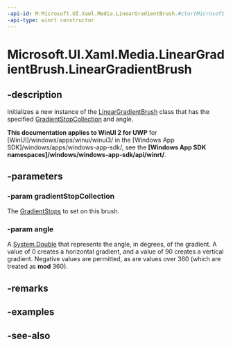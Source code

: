 ```yaml
---
-api-id: M:Microsoft.UI.Xaml.Media.LinearGradientBrush.#ctor(Microsoft.UI.Xaml.Media.GradientStopCollection,System.Double)
-api-type: winrt constructor
---
```


<!-- Method syntax
public LinearGradientBrush(Windows.UI.Xaml.Media.GradientStopCollection gradientStopCollection, System.Double angle)
-->

# Microsoft.UI.Xaml.Media.LinearGradientBrush.LinearGradientBrush

## -description
Initializes a new instance of the [LinearGradientBrush](lineargradientbrush.md) class that has the specified [GradientStopCollection](gradientstopcollection.md) and angle.

**This documentation applies to WinUI 2 for UWP** for [WinUI]/windows/apps/winui/winui3/ in the [Windows App SDK]/windows/apps/windows-app-sdk/, see the **[Windows App SDK namespaces]/windows/windows-app-sdk/api/winrt/**.

## -parameters
### -param gradientStopCollection
The [GradientStops](gradientbrush_gradientstops.md) to set on this brush.

### -param angle
A [System.Double](/dotnet/api/system.double?view=dotnet-uwp-10.0&preserve-view=true) that represents the angle, in degrees, of the gradient. A value of 0 creates a horizontal gradient, and a value of 90 creates a vertical gradient. Negative values are permitted, as are values over 360 (which are treated as **mod** 360).

## -remarks

## -examples

## -see-also
